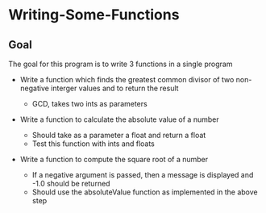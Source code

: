 # Writing-Some-Functions

## Goal
The goal for this program is to write 3 functions in a single program
  * Write a function which finds the greatest common divisor of two non-negative interger values and to return the result
    * GCD, takes two ints as parameters
    
  * Write a function to calculate the absolute value of a number
    * Should take as a parameter a float and return a float
    * Test this function with ints and floats
    
  * Write a function to compute the square root of a number
    * If a negative argument is passed, then a message is displayed and -1.0 should be returned
    * Should use the absoluteValue function as implemented in the above step
